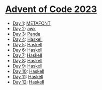 # [Advent of Code 2023](https://adventofcode.com/2023/)

  * [Day 1](day01/README.md): [METAFONT](https://en.wikipedia.org/wiki/Metafont)
  * [Day 2](day02/README.md): [awk](https://en.wikipedia.org/wiki/AWK)
  * [Day 3](day03/README.md): [Panda](https://github.com/panda-lang/panda)
  * [Day 4](day04/README.md): [Haskell](https://en.wikipedia.org/wiki/Haskell)
  * [Day 5](day05/README.md): [Haskell](https://en.wikipedia.org/wiki/Haskell)
  * [Day 6](day06/README.md): [Haskell](https://en.wikipedia.org/wiki/Haskell)
  * [Day 7](day07/README.md): [Haskell](https://en.wikipedia.org/wiki/Haskell)
  * [Day 8](day08/README.md): [Haskell](https://en.wikipedia.org/wiki/Haskell)
  * [Day 9](day09/README.md): [Haskell](https://en.wikipedia.org/wiki/Haskell)
  * [Day 10](day10/README.md): [Haskell](https://en.wikipedia.org/wiki/Haskell)
  * [Day 11](day11/README.md): [Haskell](https://en.wikipedia.org/wiki/Haskell)
  * [Day 12](day12/README.md): [Haskell](https://en.wikipedia.org/wiki/Haskell)
